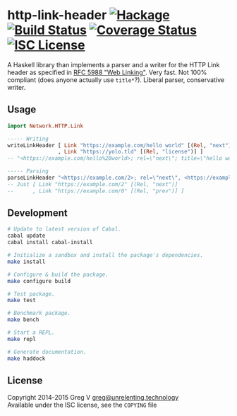 # http-link-header [![Hackage](https://img.shields.io/hackage/v/http-link-header.svg?style=flat)](https://hackage.haskell.org/package/http-link-header) [![Build Status](https://img.shields.io/travis/myfreeweb/http-link-header.svg?style=flat)](https://travis-ci.org/myfreeweb/http-link-header) [![Coverage Status](https://img.shields.io/coveralls/myfreeweb/http-link-header.svg?style=flat)](https://coveralls.io/r/myfreeweb/http-link-header) [![ISC License](https://img.shields.io/badge/license-ISC-red.svg?style=flat)](https://tldrlegal.com/license/-isc-license)

A Haskell library than implements a parser and a writer for the HTTP Link header as specified in [RFC 5988 "Web Linking"](https://tools.ietf.org/html/rfc5988).
Very fast.
Not 100% compliant (does anyone actually use `title*`?).
Liberal parser, conservative writer.

## Usage

```haskell
import Network.HTTP.Link

----- Writing
writeLinkHeader [ Link "https://example.com/hello world" [(Rel, "next"), (Title, "hello world")]
                , Link "https://yolo.tld" [(Rel, "license")] ]
-- "<https://example.com/hello%20world>; rel=\"next\"; title=\"hello world\", <https://yolo.tld>; rel=\"license\""

----- Parsing
parseLinkHeader "<https://example.com/2>; rel=\"next\", <https://example.com/0>; rel=prev"
-- Just [ Link "https://example.com/2" [(Rel, "next")]
--      , Link "https://example.com/0" [(Rel, "prev")] ]
```

## Development

```bash
# Update to latest version of Cabal.
cabal update
cabal install cabal-install

# Initialize a sandbox and install the package's dependencies.
make install

# Configure & build the package.
make configure build

# Test package.
make test

# Benchmark package.
make bench

# Start a REPL.
make repl

# Generate documentation.
make haddock
```

## License

Copyright 2014-2015 Greg V <greg@unrelenting.technology>  
Available under the ISC license, see the `COPYING` file
